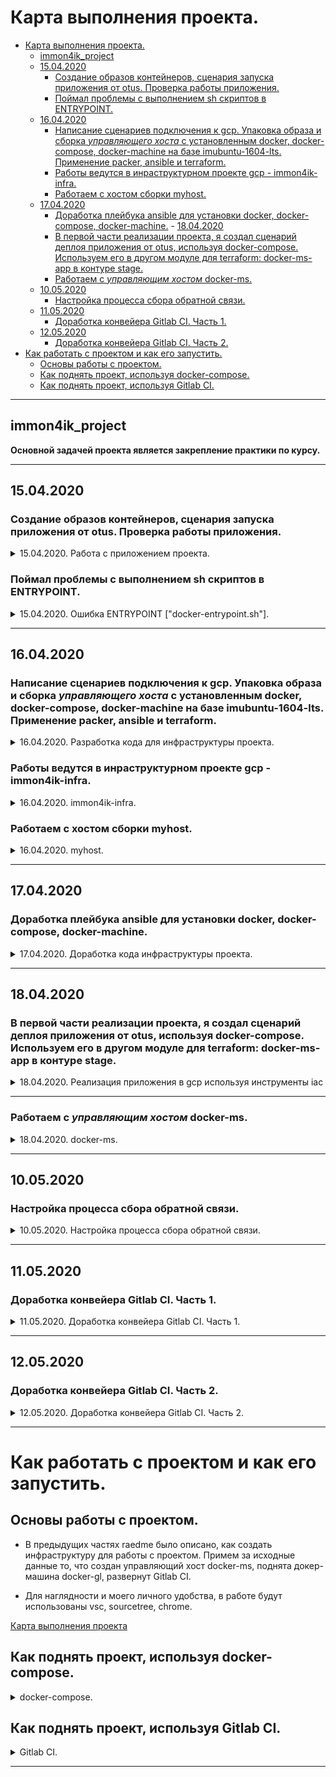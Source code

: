 # Карта выполнения проекта.

- [Карта выполнения проекта.](#карта-выполнения-проекта)
  - [immon4ik_project](#immon4ik_project)
  - [15.04.2020](#15042020)
    - [Создание образов контейнеров, сценария запуска приложения от otus. Проверка работы приложения.](#создание-образов-контейнеров-сценария-запуска-приложения-от-otus-проверка-работы-приложения)
    - [Поймал проблемы с выполнением sh скриптов в ENTRYPOINT.](#поймал-проблемы-с-выполнением-sh-скриптов-в-entrypoint)
  - [16.04.2020](#16042020)
    - [Написание сценариев подключения к gcp. Упаковка образа и сборка _управляющего хоста_ с установленным docker, docker-compose, docker-machine на базе imubuntu-1604-lts. Применение packer, ansible и terraform.](#написание-сценариев-подключения-к-gcp-упаковка-образа-и-сборка-_управляющего-хоста_-с-установленным-docker-docker-compose-docker-machine-на-базе-imubuntu-1604-lts-применение-packer-ansible-и-terraform)
    - [Работы ведутся в инраструктурном проекте gcp - immon4ik-infra.](#работы-ведутся-в-инраструктурном-проекте-gcp---immon4ik-infra)
    - [Работаем с хостом сборки myhost.](#работаем-с-хостом-сборки-myhost)
  - [17.04.2020](#17042020)
    - [Доработка плейбука ansible для установки docker, docker-compose, docker-machine.](#доработка-плейбука-ansible-для-установки-docker-docker-compose-docker-machine)  - [18.04.2020](#18042020)
    - [В первой части реализации проекта, я создал сценарий деплоя приложения от otus, используя docker-compose. Используем его в другом модуле для terraform: docker-ms-app в контуре stage.](#в-первой-части-реализации-проекта-я-создал-сценарий-деплоя-приложения-от-otus-используя-docker-compose-используем-его-в-другом-модуле-для-terraform-docker-ms-app-в-контуре-stage)
    - [Работаем с _управляющим хостом_ docker-ms.](#работаем-с-_управляющим-хостом_-docker-ms)
  - [10.05.2020](#10052020)
    - [Настройка процесса сбора обратной связи.](#настройка-процесса-сбора-обратной-связи)
  - [11.05.2020](#11052020)
    - [Доработка конвейера Gitlab CI. Часть 1.](#доработка-конвейера-gitlab-ci-часть-1)
  - [12.05.2020](#12052020)
    - [Доработка конвейера Gitlab CI. Часть 2.](#доработка-конвейера-gitlab-ci-часть-2)
- [Как работать с проектом и как его запустить.](#как-работать-с-проектом-и-как-его-запустить)
  - [Основы работы с проектом.](#основы-работы-с-проектом)
  - [Как поднять проект, используя docker-compose.](#как-поднять-проект-используя-docker-compose)
  - [Как поднять проект, используя Gitlab CI.](#как-поднять-проект-используя-gitlab-ci)

------------------

## immon4ik_project

__Основной задачей проекта является закрепление практики по курсу.__

------------------

## 15.04.2020

### Создание образов контейнеров, сценария запуска приложения от otus. Проверка работы приложения.

<details>
  <summary>15.04.2020. Работа с приложением проекта.</summary>

- Поднятие хоста с помощью docker-machine для тестирования работ приложения от otus.

```bash
export GOOGLE_PROJECT=my_project
docker-machine create --driver google \
 --google-machine-image "ubuntu-os-cloud/global/images/ubuntu-1604-xenial-v20200407" \
 --google-disk-size "50" --google-disk-type "pd-standard" \
 --google-machine-type "n1-standard-1" --google-zone europe-west1-b docker-project

```

- Для проверки работы добавляем правило firewall созданному хосту docker-project.

```bash
gcloud compute firewall-rules create docker-machine-allow-http \
  --allow tcp:80 \
  --target-tags=docker-machine \
  --description="Allow http connections" \
  --direction=INGRESS

gcloud compute firewall-rules create docker-machine-allow-https \
  --allow tcp:443 \
  --target-tags=docker-machine \
  --description="Allow https connections" \
  --direction=INGRESS

gcloud compute firewall-rules create rabbitmq \
  --allow tcp:8081 \
  --target-tags=docker-machine \
  --description="Allow RabbitMQ Mgmt connections" \
  --direction=INGRESS

gcloud compute firewall-rules create project-ui \
  --allow tcp:8000 \
  --target-tags=docker-machine \
  --description="Allow Project UI connections" \
  --direction=INGRESS

```

- Переходим к работе с docker-project.

```bash
eval $(docker-macine env docker-project)

```

- Создадим две сети docker.

```bash
docker network create back_net --subnet=10.0.2.0/24
docker network create front_net --subnet=10.0.1.0/24

```

- Запустим котейнер mongodb в подсети back_net.

```bash
docker run -d --network=back_net --name mongo_db \
 --network-alias=crawler_db mongo:latest

```

- Подключем mongodb к сети front_net.

```bash
docker network connect --alias ui_db front_net mongo_db

```

- Запустим контейнер rabbitmq в подсети back_net.

```bash
# Проброшен порт в консоль управления.
docker run -d --network=back_net -p 8081:15672 --hostname my_rabbit_mq --name rabbit_mq \
 --network-alias=crawler_mq --network-alias=ui_mq rabbitmq:3-management

# Без консоли управления.
docker run -d --network=back_net --hostname my_rabbit_mq --name rabbit_mq \
 --network-alias=crawler_mq --network-alias=ui_mq rabbitmq:3.8.3-alpine

```

- Входим в dockerhub для билда в него образов.

```bash
docker login -u mylogin -p mypass
```

- Пробуем собрать образ для project-crawler.
src/project-crawler/Dockerfile:

```dockerfile
FROM python:3.6.0-alpine

WORKDIR /app
COPY . /app

RUN apk --no-cache --update add build-base=0.4-r1 \
    && pip install -r /app/requirements.txt \
    && apk del build-base

ENV MONGO crawler_db
ENV MONGO_PORT 27017
ENV RMQ_HOST crawler_mq
ENV RMQ_QUEUE project
ENV RMQ_USERNAME guest
ENV RMQ_PASSWORD guest
ENV CHECK_INTERVAL 60
ENV EXCLUDE_URLS .*github.com

RUN chmod +x docker-entrypoint.sh
COPY docker-entrypoint.sh /usr/local/bin/
RUN chmod +x /usr/local/bin/docker-entrypoint.sh
RUN ln -s usr/local/bin/docker-entrypoint.sh /

ENTRYPOINT ["docker-entrypoint.sh"]
# ENTRYPOINT sleep 10 && python3 -u crawler/crawler.py https://vitkhab.github.io/search_engine_test_site/

```

- Пишем docker-entrypoint.sh для контейнера crawler.

```bash
#!/bin/sh
set -e

sleep 5
cd crawler && python3 -u crawler.py https://vitkhab.github.io/search_engine_test_site/

```

- Билдим образ crawler в свой docker hub.

```bash
docker build -t immon/project-crawler:1.0 ./project-crawler

```

- Запустим контейнер с crawler в сети back_net.

```bash
docker run -d --network=back_net --name crawler --restart always \
 --network-alias=crawler immon/project-crawler:1.0

```

- Пишем Dockerfile билда образ для контейнера ui.
src/project-ui/Dockerfile:

```dockerfile
FROM python:3.8.2-alpine

WORKDIR /app
COPY . /app

RUN apk --no-cache --update add build-base=0.5-r1 \
    && pip install -r /app/requirements.txt \
    && apk del build-base

ENV MONGO ui_db
ENV MONGO_PORT 27017
ENV FLASK_APP ui.py

RUN chmod +x docker-entrypoint.sh
COPY docker-entrypoint.sh /usr/local/bin/
RUN chmod +x /usr/local/bin/docker-entrypoint.sh
RUN ln -s usr/local/bin/docker-entrypoint.sh /

ENTRYPOINT ["docker-entrypoint.sh"]
# ENTRYPOINT cd ui && gunicorn ui:app -b 0.0.0.0

```

- Пишем docker-entrypoint.sh для контейнера ui.

```bash
#!/bin/sh
set -e

cd ui && gunicorn ui:app -b 0.0.0.0

```

- Билдим образ project-ui в свой docker hub.

```bash
docker build -t immon/project-ui:1.0 ./project-ui

```

- Запустим контейнер с crawler в сети front_net.

```bash
docker run -d --network=front_net -p 8000:8000 --name ui --restart always \
 --network-alias=ui immon/project-ui:1.0

```

- Пишем параметризированый yml для запуска приложения при помощи docker-compose:
/src/docker-compose.yml

```yml
version: '3.7'
services:
  mongo_db:
    image: ${MONGO_DB_IMAGE}
    volumes:
      - ${MONGO_DB_VOL_NAME}:${MONGO_DB_VOL_DEST}
    networks:
        back_net:
            aliases:
                - ${MONGO_DB_BACK_NET_ALIAS}
        front_net:
            aliases:
                - ${MONGO_DB_FRONT_NET_ALIAS}
  rabbit_mq:
    depends_on:
      - mongo_db
    image: ${RABBIT_MQ_IMAGE}
    volumes:
      - ${RABBIT_MQ_VOL_HOME_NAME}:${RABBIT_MQ_VOL_HOME_DEST}
      - ${RABBIT_MQ_VOL_CONFIG_NAME}:${RABBIT_MQ_VOL_CONFIG_DEST}
    networks:
      back_net:
        aliases:
          - ${RABBIT_MQ_BACK_NET_ALIAS}
  crawler:
    build: ${CRAWLER_BUILD_PATH}
    depends_on:
      - rabbit_mq
    image: ${DOCKER_HUB_USERNAME}/${CRAWLER_IMAGE}:${CRAWLER_IMAGE_VERSION}
    volumes:
      - ${CRAWLER_VOL_NAME}:${CRAWLER_VOL_DEST}
    networks:
      - ${NETWORK_BACK_NET}
  ui:
    build: ${UI_BUILD_PATH}
    depends_on:
      - crawler
    image: ${DOCKER_HUB_USERNAME}/${UI_IMAGE}:${UI_IMAGE_VERSION}
    volumes:
      - ${UI_VOL_NAME}:${UI_VOL_DEST}
    ports:
      - ${UI_PORT}:${UI_PORT}/tcp
    networks:
      - ${NETWORK_FRONT_NET}

volumes:
  db_crawler:
  mq_rabbit_home:
  mq_rabbit_config:
  bot_crawler:
  app_ui:

networks:
  back_net:
    driver: ${NETWORK_BACK_NET_DRIVER}
    ipam:
      driver: default
      config:
        - subnet: ${NETWORK_BACK_NET_SUBNET}
  front_net:
    driver: ${NETWORK_FRONT_NET_DRIVER}
    ipam:
      driver: default
      config:
        - subnet: ${NETWORK_FRONT_NET_SUBNET}

```

- Переменные вынесены в отдельный файл .env, gпример файла, переопределяющего инструкции docker-compose.yml - docker-compose.override.yml.example.
/src/.env

```env
# Общие переменные среды всего проекта.
COMPOSE_PROJECT_NAME=immon4ik_project
DOCKER_HUB_USERNAME=immon
NETWORK_BACK_NET=back_net
NETWORK_FRONT_NET=front_net
NETWORK_BACK_NET_DRIVER=bridge
NETWORK_FRONT_NET_DRIVER=bridge
NETWORK_BACK_NET_SUBNET=10.0.5.0/24
NETWORK_FRONT_NET_SUBNET=10.0.4.0/24

# Переменные среды окружения mongo_db.
MONGO_DB_IMAGE=mongo:latest
MONGO_DB_VOL_NAME=db_crawler
MONGO_DB_VOL_DEST=/data/db
MONGO_DB_BACK_NET_ALIAS=crawler_db
MONGO_DB_FRONT_NET_ALIAS=ui_db

# Переменные среды окружения rabbit_mq.
RABBIT_MQ_IMAGE=rabbitmq:3.8.3-alpine
RABBIT_MQ_VOL_HOME_NAME=mq_rabbit_home
RABBIT_MQ_VOL_HOME_DEST=/var/lib
RABBIT_MQ_VOL_CONFIG_NAME=mq_rabbit_config
RABBIT_MQ_VOL_CONFIG_DEST=/etc/rabbitmq
RABBIT_MQ_BACK_NET_ALIAS=crawler_mq

# Переменные среды окружения crawler.
CRAWLER_BUILD_PATH=./project-crawler
CRAWLER_IMAGE=project-crawler
CRAWLER_IMAGE_VERSION=1.1
CRAWLER_VOL_NAME=bot_crawler
CRAWLER_VOL_DEST=/app

# Переменные среды окружения ui.
UI_BUILD_PATH=./project-ui
UI_IMAGE=project-ui
UI_IMAGE_VERSION=1.1
UI_VOL_NAME=app_ui
UI_VOL_DEST=/app
UI_PORT=8000

```

- Запускаем поднятие приложения, проверку списка контейнеров и их лог с промощью docker-compose:

```bash
dockr-compose up -d
dockr-compose ps -a
dockr-compose logs mongo_db rabbit_mq crawler ui

```

[Карта выполнения проекта](#карта-выполнения-проекта)

</details>

### Поймал проблемы с выполнением sh скриптов в ENTRYPOINT.

<details>
  <summary>15.04.2020. Ошибка ENTRYPOINT ["docker-entrypoint.sh"].</summary>

Ошибка - “exec: “docker-entrypoint.sh”: stat docker-entrypoint.sh: no such file or directory”. На windows хостах их следует создавать с параметром "select end of line sequence" равным LF или в nix системе - <https://stackoverflow.com/questions/55786898/standard-init-linux-go190-exec-user-process-caused-exec-format-error-when-ru>

[Карта выполнения проекта](#карта-выполнения-проекта)

</details>

------------------

## 16.04.2020

### Написание сценариев подключения к gcp. Упаковка образа и сборка _управляющего хоста_ с установленным docker, docker-compose, docker-machine на базе imubuntu-1604-lts. Применение packer, ansible и terraform.

<details>
  <summary>16.04.2020. Разработка кода для инфраструктуры проекта.</summary>

- Для выполнения проекта используется windows хост:

```powershell
Get-ComputerInfo
WindowsBuildLabEx                                       : 14393.3595.amd64fre.rs1_release_inmarket.200312-1730
WindowsCurrentVersion                                   : 6.3
WindowsEditionId                                        : ServerStandard
WindowsInstallationType                                 : Server
[...]
$PSVersionTable.PSVersion
Major  Minor  Build  Revision
-----  -----  -----  --------
5      1      14393  3471

```

- На хост предварительно установлены: 1. VSC - <https://code.visualstudio.com/download>; 2. Python27 - <https://www.python.org/downloads/windows/>; 3. Cloud SDK - <https://cloud.google.com/sdk/docs/>; 4. Ruby - <https://rubyinstaller.org/downloads/>; 5. OpenSSH - <https://github.com/PowerShell/Win32-OpenSSH>

- Установлены дополнения для vsc, сгенерированы и добавлены ssh ключи. Выполнена регистрация и инициализация в gcp - <https://cloud.google.com/?hl=RU>, создан проект в gcp для управляющего хоста на базе imubuntu-1604-lts - immon4ik-infra, создан сервисный аккаунт, скачан json-ключ. Полезный пул комманд:

```powershell
gcloud init
gcloud auth login
gcloud auth list
gcloud projects create PROJECT_ID
gcloud auth application-default login
gcloud iam service-accounts create [SA-NAME] `
    --description "[SA-DESCRIPTION]" `
    --display-name "[SA-DISPLAY-NAME]"

```

[Карта выполнения проекта](#карта-выполнения-проекта)

</details>

### Работы ведутся в инраструктурном проекте gcp - immon4ik-infra.

<details>
  <summary>16.04.2020. immon4ik-infra.</summary>

- Создадим сборочный хост в gcp т.к. для корректной работы связки packer, ansible, terraform предпочтительней использовать *nix систему(_подсистема WSL в процессе тестирования_):

```powershell
gcloud compute instances create myhost `
 --boot-disk-size=10GB `
 --image-family ubuntu-1604-lts `
 --image-project=ubuntu-os-cloud `
 --machine-type=g1-small `
 --tags ih1 `
 --restart-on-failure `
 --metadata-from-file startup-script=gcp/scripts/install.sh
[...]
c
```

- Создаем загрузочный скрипт - <https://cloud.google.com/compute/docs/startupscript#gcloud_2> - gcp/scripts/install.sh:

```bash
#!/bin/bash

# Обновляем и устанавливаем софт.
sudo apt --assume-yes update
sudo apt --assume-yes upgrade
sudo apt --assume-yes install ruby-full ruby-bundler build-essential wget git python-apt python-pip unzip

# Обновляем pip.
sudo pip install --upgrade pip

# Ставим ansible.
sudo apt --assume-yes install ansible

# Переменные среды окружения с актуальными версиями terraform и packer.
export VER_TERRAFORM="0.12.24"
export VER_PACKER="1.5.5"

# Качаем terraform и packer.
sudo wget https://releases.hashicorp.com/terraform/${VER_TERRAFORM}/terraform_${VER_TERRAFORM}_linux_amd64.zip
sudo wget https://releases.hashicorp.com/packer/${VER_PACKER}/packer_${VER_PACKER}_linux_amd64.zip

# Распаковываем terraform и packer.
sudo unzip terraform_${VER_TERRAFORM}_linux_amd64.zip
sudo unzip packer_${VER_PACKER}_linux_amd64.zip

# Ставим terraform и packer.
sudo mv terraform /usr/local/bin/
sudo mv packer /usr/local/bin/

# Линкуем terraform и packer.
sudo -H -u immon4ik bash -c 'which terraform'
sudo -H -u immon4ik bash -c 'which packer'
sudo -H -u immon4ik bash -c 'which ansible'
sudo -H -u immon4ik bash -c 'which pip'

# Проверка версии софта.
git --version
terraform -v
packer -v
ansible --version

```

- Команды для проверки и возможного дебага:

```powershell
ssh immon4ik@ip_myhost
cat /var/log/syslog
sudo google_metadata_script_runner --script-type startup --debug

gcloud compute instances add-metadata myhost `
 --metadata-from-file startup-script=gcp/scripts/install.sh

```

[Карта выполнения проекта](#карта-выполнения-проекта)

</details>

### Работаем с хостом сборки myhost.

<details>
  <summary>16.04.2020. myhost.</summary>

- Выполнена инициализация и вход в gcp. Для синхронизации файлов на хосте сборки и windows хоста настроен плагин для vsc - SFTP - <https://github.com/liximomo/vscode-sftp.git>:  
./vscode/sftp.json  

```json
{
  "name": "myhost",
  "host": "ip_myhost",
  "protocol": "sftp",
  "port": 22,
  "username": "immon4ik",
  "privateKeyPath": "path/my_ssh",
  "remotePath": "path/my_project_folder",
  "downloadOnOpen": true,
  "uploadOnSave": true,
  "watcher": {
    "files": "**/*",
    "autoUpload": true,
    "autoDelete": true
    },
  "ignore": [".vscode", ".git", ".DS_Store"]
}

```

- Пишем шаблон для packer, плейбук для ansible:
/gcp/packer/docker-ms.json

```json
{
    "variables": {
        "project_id": null,
        "source_image_family": null,
        "machine_type": "g1-small",
        "image_description": "img for docker-ms",
        "disk_size": "10",
        "network": "default",
        "tags": "docker-ms"
    },
    "builders": [
        {
            "type": "googlecompute",
            "project_id": "{{ user `project_id` }}",
            "image_name": "docker-ms-{{timestamp}}",
            "image_family": "docker-ms-base",
            "source_image_family": "{{ user `source_image_family` }}",
            "zone": "europe-west1-b",
            "ssh_username": "immon4ik",
            "machine_type": "{{ user `machine_type` }}",
            "image_description": "{{ user `image_description` }}",
            "disk_size": "{{ user `disk_size` }}",
            "network": "{{ user `network` }}",
            "tags": "{{ user `tags` }}"
        }
    ],
    "provisioners": [
        {
            "type": "ansible",
            "playbook_file": "ansible/playbooks/packer_docker_ms.yml"
        }
    ]
}

```

[Карта выполнения проекта](#карта-выполнения-проекта)

</details>

------------------

## 17.04.2020

### Доработка плейбука ansible для установки docker, docker-compose, docker-machine.

<details>
  <summary>17.04.2020. Доработка кода инфраструктуры проекта.</summary>

- Пишем\дорабатываем плейбук ansible для установки docker, docker-compose, docker-machine:
/gcp/ansible/playbooks/packer_docker_ms.yml

```yml
- hosts: all
  become: yes
  gather_facts: false
  tasks:
  - name: Install docker packages
    remote_user: immon4ik
    apt:
      name: "{{ item }}"
      state: present
      update_cache: yes
    with_items:
      - apt-transport-https
      - ca-certificates
      - curl
      - software-properties-common
    tags:
      - docker-ms
  - name: Add Docker s official GPG key
    remote_user: immon4ik
    apt_key:
      url: https://download.docker.com/linux/ubuntu/gpg
      state: present
    tags:
      - docker-ms
  - name: Verify that we have the key with the fingerprint
    remote_user: immon4ik
    apt_key:
      id: 0EBFCD88
      state: present
    tags:
      - docker-ms
  - name: Set up the stable repository
    remote_user: immon4ik
    apt_repository:
      repo: deb [arch=amd64] https://download.docker.com/linux/ubuntu xenial stable
      state: present
      update_cache: yes
    tags:
      - docker-ms
  - name: Update apt packages
    remote_user: immon4ik
    apt:
      update_cache: yes
    tags:
      - docker-ms
  - name: Install docker
    remote_user: immon4ik
    apt:
      name: docker-ce
      state: present
      update_cache: yes
    tags:
      - docker-ms
  - name: Add remote "immon4ik" user to "docker" group
    remote_user: immon4ik
    user:
      name: "immon4ik"
      group: "docker"
      append: yes
    tags:
      - docker-ms
  - name: Install docker-compose
    remote_user: immon4ik
    get_url:
      url : https://github.com/docker/compose/releases/download/1.25.5/docker-compose-Linux-x86_64
      dest: /usr/local/bin/docker-compose
      group: docker
      mode: 'u+x,g+x,o+x'
    tags:
      - docker-ms
  - name: Install docker-machine
    remote_user: immon4ik
    get_url:
      url : https://github.com/docker/machine/releases/download/v0.16.2/docker-machine-Linux-x86_64
      dest: /usr/local/bin/docker-machine
      group: docker
      mode: 'u+x,g+x,o+x'
    tags:
      - docker-ms

```

- Запускаем проверку и создание образа:

```bash
cd gcp
packer validate -var-file=packer/variables.json packer/docker-ms.json
packer build -var-file=packer/variables.json packer/docker-ms.json
[...]
cat /packer/images_version.txt
17.04.2020
----------
ubuntu-1604-lts, docker, docker-compose, docker-machine:
v.1.1 - docker-ms-1587128793
v.1.1 - docker-ms-1587131816
v.1.3 - docker-ms-1587132771
v.1.4 - docker-ms-1587133818
v.1.5 - docker-ms-1587136740

```

- Пишем параметризированную инструкцию по поднятию _управляющего хоста_ используя terraform в виде модуля:  
/gcp/terraform/modules/docker-ms/main.tf

```t
# Основное ресурса инстанса.
resource "google_compute_instance" "docker-ms" {
  count        = var.count_app
  name         = "${var.name_app}-${count.index}"
  machine_type = var.machine_type
  zone         = var.zone
  tags         = var.tags
  boot_disk {
    initialize_params {
      image = var.app_disk_image
    }
  }

  # Метки
  labels = {
    ansible_group = var.label_ansible_group
    env           = var.label_env
  }

  # Параметры пользователя.
  metadata = {
    ssh-keys = "${var.user_name}:${file(var.public_key_path)}"
  }

  # Настройки сети.
  network_interface {
    network = var.network_name
    access_config {
      nat_ip = google_compute_address.app_ip.address
    }
  }

  # Параметры подключения провижионеров.
  connection {
    type        = var.connection_type
    host        = self.network_interface[0].access_config[0].nat_ip
    user        = var.user_name
    agent       = false
    private_key = file(var.private_key_path)
  }

  # Зависимости.
  # depends_on = [var.modules_depends_on]

  # Провижионеры.
  # provisioner "file" {
  #   source      = "${path.module}/files/set_env.sh"
  #   destination = "/tmp/set_env.sh"
  # }

  # provisioner "remote-exec" {
  #   inline = [
  #     "/bin/chmod +x /tmp/set_env.sh",
  #     "/tmp/set_env.sh ${var.database_url}",
  #   ]
  # }
}

# Основное ресурса брандмауэра.
# resource "google_compute_firewall" "firewall_puma" {
#   name    = var.fw_name
#   network = var.network_name
#   allow {
#     protocol = var.fw_allow_protocol
#     ports    = var.fw_allow_ports
#   }
#   source_ranges = var.fw_source_ranges
#   target_tags   = var.tags
# }

# Основное ресурса адреса хоста.
resource "google_compute_address" "app_ip" {
  name   = var.app_ip_name
  region = var.region
}

```

- Параметризируем переменные модуля docker-ms:  
/gcp/terraform/modules/docker-ms/variables.tf

```t
variable count_app {
  type    = string
  default = "1"
}

variable name_app {
  type    = string
  default = "docker-ms"
}

variable machine_type {
  type    = string
  default = "g1-small"
}

variable zone {
  type    = string
  default = "europe-west1-b"
}

variable region {
  type    = string
  default = "europe-west-1"
}

variable tags {
  type    = list(string)
  default = ["docker-ms", "http-server"]
}

variable app_disk_image {
  default = "docker-ms-1587136740"
}

variable label_ansible_group {
  type    = string
  default = "docker-ms"
}

variable label_env {
  type        = string
  description = "dev, stage, prod and etc."
  default     = "dev"
}

variable network_name {
  type    = string
  default = "default"
}

variable user_name {
  type    = string
  default = "immon4ik"
}

variable public_key_path {
  type    = string
  default = ""
}

variable private_key_path {
  type    = string
  default = ""
}

variable connection_type {
  type    = string
  default = "ssh"
}

variable app_ip_name {
  type    = string
  default = "docker-ms-ip"
}

variable fw_name {
  type    = string
  default = "allow-project-default"
}

variable fw_allow_protocol {
  type    = string
  default = "tcp"
}

variable fw_allow_ports {
  type    = list(string)
  default = ["8000"]
}

variable fw_source_ranges {
  type    = list(string)
  default = ["0.0.0.0/0"]
}

variable modules_depends_on {
  type    = any
  default = null
}

```

- Добавляем вывод внешнего адреса поднятого _управляющего хоста_:
/gcp/terraform/modules/docker-ms/outputs.tf

```t
output "docker-ms_external_ip" {
  value = google_compute_instance.docker-ms[*].network_interface[0].access_config[0].nat_ip
}

```

- Напишем сценарий для поднятия _управляющего хоста_ в рамках контура dev:
/gcp/terraform/dev/main.tf

```t
terraform {
  # Версия terraform
  required_version = "~>0.12.24"
}

provider "google" {
  # Версия провайдера
  version = "~>2.15"
  project = var.project
  region  = var.region
}

module "docker-ms" {
  source           = "../modules/docker-ms"
  public_key_path  = var.public_key_path
  private_key_path = var.private_key_path
  zone             = var.zone
  region           = var.region
  app_disk_image   = var.app_disk_image
  label_env        = var.label_env
}

module "vpc" {
  source           = "../modules/vpc"
  source_ranges    = var.source_ranges
  public_key_path  = var.public_key_path
  private_key_path = var.private_key_path
}

```

- Параметризируем переменные контура dev:
/gcp/terraform/dev/variables.tf

```t
variable project {
  description = "Project ID"
}
variable region {
  description = "Region"
  default     = "europe-west1"
}

variable zone {
  description = "Zone"
  default     = "europe-west1-b"
}

variable public_key_path {
  description = "Path to the public key used for ssh access"
}

variable private_key_path {
  description = "Path to the private key used for ssh access"
}
variable disk_image {
  description = "Disk image"
}

variable count_app {
  default = "1"
}

variable name_app {
  default = "docker-ms"
}

variable health_check_port {
  description = "Port for healthcheck backend service."
}

variable instance_group_name_port {
  default = "http"
}

variable instance_group_port {
  default = "8000"
}

variable forwarding_rule_port_range {
  default = "80"
}

variable hc_check_interval_sec {
  default = "1"
}

variable hc_timeout_sec {
  default = "1"
}

variable app_disk_image {
  description = "Disk image for docker-ms"
  default     = "docker-ms-1587136740"
}

variable label_env {
  type        = string
  description = "dev, stage, prod and etc."
  default     = "dev"
}

variable source_ranges {
  description = "Allowed IP addresses"
  default     = ["0.0.0.0/0"]
}

```

- Изменяем значения переменных для контура dev:
/gcp/terraform/dev/terraform.tfvats

```t
project               = "immon4ik-infra"
public_key_path       = "~/otus/key/ssh/immon4ik.pub"
private_key_path      = "~/otus/key/ssh/immon4ik.pri"
disk_image            = "docker-ms-1587136740"
count_app             = "1"
health_check_port     = "8000"
hc_check_interval_sec = "1"
hc_timeout_sec        = "1"
label_env             = "dev"

```

- Переходим в папку контура dev. Форматируем синтаксис terraform. Инициализируем модули, проверяем возможность создания и собираем _управляющий хост_:

```bash
cd dev
terraform init
terraform fmt
terraform plan
terraform apply --auto-approve

```

- Полезные команды:

```bash
terraform import module.vpc.google_compute_firewall.firewall_ssh default-allow-ssh

```

- Входим на созданный хост. Проверяем работоспособность docker, docker-compose и docker-machine. __Данный хост в дальнейшем планируется использовать, как _управляющий хост_, для реализации управления жизнью приложения при помощи Gitlab CI.__

[Карта выполнения проекта](#карта-выполнения-проекта)

</details>

------------------

## 18.04.2020

### В первой части реализации проекта, я создал сценарий деплоя приложения от otus, используя docker-compose. Используем его в другом модуле для terraform: docker-ms-app в контуре stage.

<details>
  <summary>18.04.2020. Реализация приложения в gcp используя инструменты iac</summary>

- Пишем параметризированную инструкцию по поднятию _управляющего хоста_ используя terraform в виде модуля:  
/gcp/terraform/modules/docker-ms-app/main.tf

```t
# Основное ресурса инстанса.
resource "google_compute_instance" "docker-ms-app" {
  count        = var.count_app
  name         = "${var.name_app}-${count.index}"
  machine_type = var.machine_type
  zone         = var.zone
  tags         = var.tags
  boot_disk {
    initialize_params {
      image = var.app_disk_image
    }
  }

  # Метки
  labels = {
    ansible_group = var.label_ansible_group
    env           = var.label_env
  }

  # Параметры пользователя.
  metadata = {
    ssh-keys = "${var.user_name}:${file(var.public_key_path)}"
  }

  # Настройки сети.
  network_interface {
    network = var.network_name
    access_config {
      nat_ip = google_compute_address.docker-ms-app-app_ip.address
    }
  }

  # Параметры подключения провижионеров.
  connection {
    type        = var.connection_type
    host        = self.network_interface[0].access_config[0].nat_ip
    user        = var.user_name
    agent       = false
    private_key = file(var.private_key_path)
  }

  # Зависимости.
  # depends_on = [var.modules_depends_on]

  # Провижионеры.
  provisioner "file" {
    source      = "${path.module}/files/"
    destination = "/tmp"
  }

  provisioner "remote-exec" {
    inline = [
      "/bin/chmod +x /tmp/deploy.sh",
      "/tmp/deploy.sh",
    ]
  }
}

# Основное ресурса брандмауэра.
resource "google_compute_firewall" "firewall_otus_app" {
  name    = var.fw_name
  network = var.network_name
  allow {
    protocol = var.fw_allow_protocol
    ports    = var.fw_allow_ports
  }
  source_ranges = var.fw_source_ranges
  target_tags   = var.tags
}

# Основное ресурса адреса хоста.
resource "google_compute_address" "docker-ms-app-app_ip" {
  name   = var.app_ip_name
  region = var.region
}

```

- Параметризируем переменные модуля docker-ms-app:  
/gcp/terraform/modules/docker-ms-app/variables.tf

```t
variable count_app {
  type    = string
  default = "1"
}

variable name_app {
  type    = string
  default = "docker-ms-app"
}

variable machine_type {
  type    = string
  default = "g1-small"
}

variable zone {
  type    = string
  default = "europe-west1-b"
}

variable region {
  type    = string
  default = "europe-west-1"
}

variable tags {
  type    = list(string)
  default = ["docker-ms", "http-server", "docker"]
}

variable app_disk_image {
  default = "docker-ms-1587136740"
}

variable label_ansible_group {
  type    = string
  default = "docker-ms"
}

variable label_env {
  type        = string
  description = "dev, stage, prod and etc."
  default     = "stage"
}

variable network_name {
  type    = string
  default = "default"
}

variable user_name {
  type    = string
  default = "immon4ik"
}

variable public_key_path {
  type    = string
  default = ""
}

variable private_key_path {
  type    = string
  default = ""
}

variable connection_type {
  type    = string
  default = "ssh"
}

variable app_ip_name {
  type    = string
  default = "docker-ms-app-ip"
}

variable fw_name {
  type    = string
  default = "allow-project-default"
}

variable fw_allow_protocol {
  type    = string
  default = "tcp"
}

variable fw_allow_ports {
  type    = list(string)
  default = ["8000"]
}

variable fw_source_ranges {
  type    = list(string)
  default = ["0.0.0.0/0"]
}

variable modules_depends_on {
  type    = any
  default = null
}

```

- Изменяем значения переменных для контура stage:
/gcp/terraform/dev/terraform.tfvats

```t
project               = "immon4ik-infra"
public_key_path       = "~/otus/key/ssh/immon4ik-for-terraform.pub"
private_key_path      = "~/otus/key/ssh/immon4ik-for-terraform.pri"
disk_image            = "docker-ms-1587136740"
count_app             = "1"
health_check_port     = "8000"
hc_check_interval_sec = "1"
hc_timeout_sec        = "1"
label_env             = "stage"

```

- Переходим в папку контура stage. Форматируем синтаксис terraform. Инициализируем модули, проверяем возможность создания и собираем _хост с приложением от otus_:

```bash
cd stage
terraform init
terraform fmt
terraform plan
terraform apply --auto-approve

```

__Заходим в браузере, по адресу созданного хоста и проверяем работоспособность приложения: <http://iphost:8000>__

__В дополнение были созданы вспомогательные параметризированнные модули. Весь актуальный код можно найти в /gcp.__

[Карта выполнения проекта](#карта-выполнения-проекта)

</details>

------------------

### Работаем с _управляющим хостом_ docker-ms.

<details>
  <summary>18.04.2020. docker-ms.</summary>

- Выполнена инициализация и вход в gcp. Для разграничения зон был создан отдельный проект immon4ik-docker.

```bash
gcloud init
gcloud auth login
gcloud auth list
gcloud auth application-default login
export GOOGLE_PROJECT=my_project

```

- Cинхронизации файлов windows хоста и _управляющего хоста_ настроена через плагин для vsc - SFTP - <https://github.com/liximomo/vscode-sftp.git>.

- Проверяем наличие необходимых правил firewall(80,443,8000) в проекте immon4ik-docker, при необходимости добавляем недостающие.

```bash
gcloud compute firewall-rules list

gcloud compute firewall-rules create docker-machine-allow-http \
  --allow tcp:80 \
  --target-tags=docker-machine \
  --description="Allow http connections" \
  --direction=INGRESS

gcloud compute firewall-rules create docker-machine-allow-https \
  --allow tcp:443 \
  --target-tags=docker-machine \
  --description="Allow https connections" \
  --direction=INGRESS

gcloud compute firewall-rules create rabbitmq \
  --allow tcp:8081 \
  --target-tags=docker-machine \
  --description="Allow RabbitMQ Mgmt connections" \
  --direction=INGRESS

gcloud compute firewall-rules create project-ui \
  --allow tcp:8000 \
  --target-tags=docker-machine \
  --description="Allow Project UI connections" \
  --direction=INGRESS

```

- Создан хост docker-gl используя docker-machine:

```bash
docker-machine create --driver google \
 --google-machine-image "ubuntu-os-cloud/global/images/ubuntu-1604-xenial-v20200407" \
 --google-disk-size "50" --google-disk-type "pd-standard" \
 --google-machine-type "n1-standard-1" --google-zone europe-west1-b docker-gl

```

- Переходим к работе с docker-gl.

```bash
eval $(docker-machine env docker-gl)

```

- Пишем сценарий установки Gitlab на хост docker-gl:  
gitlab-ci/docker-compose.yml

```yml
web:
  image: 'gitlab/gitlab-ce:latest'
  restart: always
  hostname: 'gitlab.example.com'
  environment:
    GITLAB_OMNIBUS_CONFIG: |
      external_url '${GITLAB_CI_URL:-http://127.0.0.1}'
  ports:
    - '80:80'
    - '443:443'
    - '2222:22'
  volumes:
    - '/srv/gitlab/config:/etc/gitlab'
    - '/srv/gitlab/logs:/var/log/gitlab'
    - '/srv/gitlab/data:/var/opt/gitlab'

```

- Поднимаем контейнер с GitLab CI на хосте docker-gitlab используя docker-compose:

```bash
export GITLAB_CI_URL=http://my_docker-gl_host_ip/
docker-machine ssh docker-gl sudo mkdir -p /srv/gitlab/config /srv/gitlab/data /srv/gitlab/logs
docker-compose -f ./gitlab-ci/docker-compose.yml config
docker-compose -f ./gitlab-ci/docker-compose.yml up -d

```

- Проверяем работу Gitlab CI - <http://my_docker-gl_host_ip/>. Регистрируем пароль root. Создаем группу\проект для билда-теста-деплоя-дестроя приложения от otus.

- Переходим в папку синхронизированную с windows хоста, создаем репо в Gitlab CI и пушим туда наши наработки:

```git
cd project
git remote add gitlab http://my_docker-gl_host_ip/my_group/my_project.git
git push gitlab gitlab-ci-otus-app

```

- Пишем скрипт, автоматизирующих запуск gitlab-runner на хосте. Т.к. планируется работа c __docker in docker(dind)__ учтена необходимость присутствие сертификатов. Для этого определены сертификаты хоста docker-gitlab и импортированы в переменные(*решение тестовое, не самое безопасное, вижу решение в монтировании volume с сертификатами MOUNT_POINT: /builds/$CI_PROJECT_PATH/mnt_*):  
/gitlab-ci/run_reg_runner.sh

```bash
#!/bin/bash
set -evx

# Переменные для успешного запуска gitlab-runner:
export GITLAB_CI_URL=http://my_docker-gl_host_ip/
export GITLAB_CI_TOKEN=my_gitlab_ci_token
export RUNNER_NAME=${RANDOM}-gitlab-runner

# Получение пересенных среды docker-gitlab:
docker-machine env docker-gl

# Добавление переменных с содержанием сертификатов:
export DOCKER_HOST_CA_FILE=$(cat $DOCKER_CERT_PATH/ca.pem)
export DOCKER_HOST_CERT_FILE=$(cat $DOCKER_CERT_PATH/cert.pem)
export DOCKER_HOST_KEY_FILE=$(cat $DOCKER_CERT_PATH/key.pem)

# Запускаем gitlab-runner:
docker run -d --name $RUNNER_NAME --restart always \
  -v /srv/${RUNNER_NAME}/config:/etc/gitlab-runner \
  -v /var/run/docker.sock:/var/run/docker.sock \
  -v /home/docker-user/crt:/builds/homework/example \
  gitlab/gitlab-runner:latest

# Регистрируем и добавляем переменные сертификатов в запущенный gitlab-runner:
docker exec -it $RUNNER_NAME gitlab-runner register \
  --run-untagged \
  --locked=false \
  --non-interactive \
  --url ${GITLAB_CI_URL:-http://127.0.0.1} \
  --registration-token $GITLAB_CI_TOKEN \
  --description "docker-runner" \
  --tag-list "linux,xenial,ubuntu,docker" \
  --executor docker \
  --docker-image "alpine:latest" \
  --docker-privileged \
  --docker-volumes "docker-certs-client:/certs/client" \
  --env "DOCKER_DRIVER=overlay2" \
  --env "DOCKER_TLS_CERTDIR=/certs" \
  --env "DOCKER_HOST_CA_FILE=$(cat $DOCKER_CERT_PATH/ca.pem)" \
  --env "DOCKER_HOST_CERT_FILE=$(cat $DOCKER_CERT_PATH/cert.pem)" \
  --env "DOCKER_HOST_KEY_FILE=$(cat $DOCKER_CERT_PATH/key.pem)"

```

- Выполнен вход в dockerhub и регистрация переменных среды оружения для последующего пуша в личный dockerhub сбилженых образов приложения от otus.

```bash
export DOCKER_HUB_LOGIN=mylogin
export DOCKER_HUB_PASSWORD=mypassword
docker login -u $DOCKER_HUB_LOGIN -p $DOCKER_HUB_PASSWORD

```

- Интегрированы оповещения от Gitlab CI в мой канал slack(#pavel-batsev - <https://devops-team-otus.slack.com/archives/CRTMNFU4U>), используя встроенную интеграцию Gitlab и добавленное в канал slack приложение Incoming WebHooks.

- Пишем сценарий .gitlab-ci.yml для реализации билда образов и их пуша в мой dockerhub, теста-деплоя-дестроя приложения от otus с приминением dind:  
.gitlab-ci.yml

```yml
stages:
    - build
    - test
    - review
    - stage
    - production
build_job:
    stage: build
    image: 'docker:19.03.8'
    services:
        - 'docker:19.03.8-dind'
    before_script:
        - 'docker info'
        - 'docker login -u $DOCKER_HUB_LOGIN -p $DOCKER_HUB_PASSWORD'
        - 'docker image ls'
    script:
        - 'echo ''Building'''
        - 'docker build -t ${DOCKER_HUB_LOGIN:-user}/otus-app-ui:${CI_COMMIT_TAG:-1.0.0}.${CI_COMMIT_SHORT_SHA:-0} ./src/project-ui'
        - 'docker push ${DOCKER_HUB_LOGIN:-user}/otus-app-ui:${CI_COMMIT_TAG:-1.0.0}.${CI_COMMIT_SHORT_SHA:-0}'
        - 'docker build -t ${DOCKER_HUB_LOGIN:-user}/otus-app-crawler:${CI_COMMIT_TAG:-1.0.0}.${CI_COMMIT_SHORT_SHA:-0} ./src/project-crawler'
        - 'docker push ${DOCKER_HUB_LOGIN:-user}/otus-app-crawler:${CI_COMMIT_TAG:-1.0.0}.${CI_COMMIT_SHORT_SHA:-0}'
    after_script:
        - 'docker image ls'
test_unit_job:
    stage: test
    script:
        - 'echo ''Testing 1'''
test_integration_job:
    stage: test
    script:
        - 'echo ''Testing 2'''
deploy_dev_job:
    stage: review
    script:
        - 'echo ''Deploy on dev'''
    environment:
        name: dev
        url: 'http://dev.example.com'
branch_review:
    stage: review
    image: 'docker:19.03.8'
    variables:
        DOCKER_TLS_VERIFY: '1'
        DOCKER_HOST: 'tcp://$CI_SERVER_HOST:2376'
        DOCKER_CERT_PATH: /tmp/$CI_COMMIT_REF_NAME
        COMPOSE_PROJECT_NAME: $COMPOSE_PROJECT_NAME
        DOCKER_HUB_USERNAME: $DOCKER_HUB_USERNAME
        NETWORK_BACK_NET: $NETWORK_BACK_NET
        NETWORK_FRONT_NET: $NETWORK_FRONT_NET
        NETWORK_BACK_NET_DRIVER: $NETWORK_BACK_NET_DRIVER
        NETWORK_FRONT_NET_DRIVER: $NETWORK_FRONT_NET_DRIVER
        NETWORK_BACK_NET_SUBNET: $NETWORK_BACK_NET_SUBNET
        NETWORK_FRONT_NET_SUBNET: $NETWORK_FRONT_NET_SUBNET
        MONGO_DB_IMAGE: $MONGO_DB_IMAGE
        MONGO_DB_VOL_NAME: $MONGO_DB_VOL_NAME
        MONGO_DB_VOL_DEST: $MONGO_DB_VOL_DEST
        MONGO_DB_BACK_NET_ALIAS: $MONGO_DB_BACK_NET_ALIAS
        MONGO_DB_FRONT_NET_ALIAS: $MONGO_DB_FRONT_NET_ALIAS
        RABBIT_MQ_IMAGE: $RABBIT_MQ_IMAGE
        RABBIT_MQ_VOL_HOME_NAME: $RABBIT_MQ_VOL_HOME_NAME
        RABBIT_MQ_VOL_HOME_DEST: $RABBIT_MQ_VOL_HOME_DEST
        RABBIT_MQ_VOL_CONFIG_NAME: $RABBIT_MQ_VOL_CONFIG_NAME
        RABBIT_MQ_VOL_CONFIG_DEST: $RABBIT_MQ_VOL_CONFIG_DEST
        RABBIT_MQ_BACK_NET_ALIAS: $RABBIT_MQ_BACK_NET_ALIAS
        CRAWLER_BUILD_PATH: $CRAWLER_BUILD_PATH
        CRAWLER_IMAGE: $CRAWLER_IMAGE
        CRAWLER_IMAGE_VERSION: $CRAWLER_IMAGE_VERSION
        CRAWLER_VOL_NAME: $CRAWLER_VOL_NAME
        CRAWLER_VOL_DEST: $CRAWLER_VOL_DEST
        UI_BUILD_PATH: $UI_BUILD_PATH
        UI_IMAGE: $UI_IMAGE
        UI_IMAGE_VERSION: $UI_IMAGE_VERSION
        UI_VOL_NAME: $UI_VOL_NAME
        UI_VOL_DEST: $UI_VOL_DEST
        UI_PORT: $UI_PORT
    before_script:
        - 'mkdir -p $DOCKER_CERT_PATH'
        - 'echo "$DOCKER_HOST_CA_FILE" > $DOCKER_CERT_PATH/ca.pem'
        - 'echo "$DOCKER_HOST_CERT_FILE" > $DOCKER_CERT_PATH/cert.pem'
        - 'echo "$DOCKER_HOST_KEY_FILE" > $DOCKER_CERT_PATH/key.pem'
        - 'echo "DOCKER_CERT_PATH=$DOCKER_CERT_PATH"'
        - 'ls -a $DOCKER_CERT_PATH'
        - 'echo "DOCKER_HOST=$DOCKER_HOST"'
        - 'docker info'
        - 'docker login -u $DOCKER_HUB_LOGIN -p $DOCKER_HUB_PASSWORD'
        - 'apk add py-pip python-dev libffi-dev openssl-dev gcc libc-dev make'
        - 'pip install docker-compose'
        - 'docker-compose --version'
        - 'docker ps -as'
        - 'docker image ls'
        - 'source ./src/.env'
        - 'echo ${UI_PORT}'
        - 'docker-compose -f ./src/docker-compose.yml config'
    after_script:
        - 'docker ps -as'
        - 'docker image ls'
    only:
        - branches
    except:
        - master
    script:
        - 'echo "Deploy on branch/$CI_COMMIT_REF_NAME environment"'
        - 'docker-compose -f ./src/docker-compose.yml up -d'
    environment:
        name: branch/$CI_COMMIT_REF_NAME
        url: 'http://$CI_SERVER_HOST:8000'
        on_stop: stop_branch_review
        auto_stop_in: '3 days'
stop_branch_review:
    stage: review
    image: 'docker:19.03.8'
    variables:
        DOCKER_TLS_VERIFY: '1'
        DOCKER_HOST: 'tcp://$CI_SERVER_HOST:2376'
        DOCKER_CERT_PATH: /tmp/$CI_COMMIT_REF_NAME
        COMPOSE_PROJECT_NAME: $COMPOSE_PROJECT_NAME
        DOCKER_HUB_USERNAME: $DOCKER_HUB_USERNAME
        NETWORK_BACK_NET: $NETWORK_BACK_NET
        NETWORK_FRONT_NET: $NETWORK_FRONT_NET
        NETWORK_BACK_NET_DRIVER: $NETWORK_BACK_NET_DRIVER
        NETWORK_FRONT_NET_DRIVER: $NETWORK_FRONT_NET_DRIVER
        NETWORK_BACK_NET_SUBNET: $NETWORK_BACK_NET_SUBNET
        NETWORK_FRONT_NET_SUBNET: $NETWORK_FRONT_NET_SUBNET
        MONGO_DB_IMAGE: $MONGO_DB_IMAGE
        MONGO_DB_VOL_NAME: $MONGO_DB_VOL_NAME
        MONGO_DB_VOL_DEST: $MONGO_DB_VOL_DEST
        MONGO_DB_BACK_NET_ALIAS: $MONGO_DB_BACK_NET_ALIAS
        MONGO_DB_FRONT_NET_ALIAS: $MONGO_DB_FRONT_NET_ALIAS
        RABBIT_MQ_IMAGE: $RABBIT_MQ_IMAGE
        RABBIT_MQ_VOL_HOME_NAME: $RABBIT_MQ_VOL_HOME_NAME
        RABBIT_MQ_VOL_HOME_DEST: $RABBIT_MQ_VOL_HOME_DEST
        RABBIT_MQ_VOL_CONFIG_NAME: $RABBIT_MQ_VOL_CONFIG_NAME
        RABBIT_MQ_VOL_CONFIG_DEST: $RABBIT_MQ_VOL_CONFIG_DEST
        RABBIT_MQ_BACK_NET_ALIAS: $RABBIT_MQ_BACK_NET_ALIAS
        CRAWLER_BUILD_PATH: $CRAWLER_BUILD_PATH
        CRAWLER_IMAGE: $CRAWLER_IMAGE
        CRAWLER_IMAGE_VERSION: $CRAWLER_IMAGE_VERSION
        CRAWLER_VOL_NAME: $CRAWLER_VOL_NAME
        CRAWLER_VOL_DEST: $CRAWLER_VOL_DEST
        UI_BUILD_PATH: $UI_BUILD_PATH
        UI_IMAGE: $UI_IMAGE
        UI_IMAGE_VERSION: $UI_IMAGE_VERSION
        UI_VOL_NAME: $UI_VOL_NAME
        UI_VOL_DEST: $UI_VOL_DEST
        UI_PORT: $UI_PORT
    before_script:
        - 'mkdir -p $DOCKER_CERT_PATH'
        - 'echo "$DOCKER_HOST_CA_FILE" > $DOCKER_CERT_PATH/ca.pem'
        - 'echo "$DOCKER_HOST_CERT_FILE" > $DOCKER_CERT_PATH/cert.pem'
        - 'echo "$DOCKER_HOST_KEY_FILE" > $DOCKER_CERT_PATH/key.pem'
        - 'echo "DOCKER_CERT_PATH=$DOCKER_CERT_PATH"'
        - 'ls -a $DOCKER_CERT_PATH'
        - 'echo "DOCKER_HOST=$DOCKER_HOST"'
        - 'docker info'
        - 'docker login -u $DOCKER_HUB_LOGIN -p $DOCKER_HUB_PASSWORD'
        - 'apk add py-pip python-dev libffi-dev openssl-dev gcc libc-dev make'
        - 'pip install docker-compose'
        - 'docker-compose --version'
        - 'docker ps -as'
        - 'docker image ls'
        - 'source ./src/.env'
        - 'echo ${UI_PORT}'
        - 'docker-compose -f ./src/docker-compose.yml config'
    after_script:
        - 'docker ps -as'
        - 'docker image ls'
    only:
        - branches
    except:
        - master
    when: manual
    script:
        - 'echo ''Remove branch review app'''
        - 'docker-compose -f ./src/docker-compose.yml down'
        - 'docker image rm -f $(docker image ls -q ${DOCKER_HUB_LOGIN:-user}/otus-app-ui) || echo'
        - 'docker image rm -f $(docker image ls -q ${DOCKER_HUB_LOGIN:-user}/otus-app-crawler) || echo'
        - 'docker image rm -f $(docker image ls -q --filter ''dangling=true'') || echo'
    environment:
        name: branch/$CI_COMMIT_REF_NAME
        action: stop
staging:
    stage: stage
    when: manual
    only:
        - /^\d+\.\d+\.\d+/
    script:
        - 'echo ''Deploy on stage'''
    environment:
        name: stage
        url: 'https://beta.example.com'
production:
    stage: production
    when: manual
    only:
        - /^\d+\.\d+\.\d+/
    script:
        - 'echo ''Deploy on production'''
    environment:
        name: production
        url: 'https://example.com'

```

- Выполняем коммит в репо Gitlab CI и проверяем результат. В браузре открываем <http://my_docker-gl_host_ip:8000>. Полезные команды диагностики:

```bash
docker-compose ps
docker-compose logs $(docker-compose ps -aq)

```

__(_В основе своей проектная стадия для mvp завершена._)__  
__В следующей части будет добавлено тестирование, мониторинг, логирование. Доработаны\автоматизированы процессы разворачивания инфраструктуры и приложения. Т.к. разработка и документация ведётся в одиночку, то в зависимости от сроков, для оркестрации контейнеров планируется использовать kuber.__

[Карта выполнения проекта](#карта-выполнения-проекта)

</details>

------------------

## 10.05.2020

### Настройка процесса сбора обратной связи.

<details>
  <summary>10.05.2020. Настройка процесса сбора обратной связи.</summary>

- Внедрим unit тестирование crawler и ui. Для этого доработаем gitlab-ci.yml:

```yml
[...]
test_unit_job_ui:
    stage: test
    image: 'python:3.8.2-alpine'
    services:
        - 'python:3.8.2-alpine'
    before_script:
        - 'cd src/project-ui/ && pip install -r requirements.txt -r requirements-test.txt'
    script:
        - 'echo ''Testing otus-app-ui'''
        - 'python -m unittest discover -s tests/'
        - 'coverage run -m unittest discover -s tests/'
        - 'coverage report --include ui/ui.py'
test_unit_job_crawler:
    stage: test
    image: 'python:3.6.0-alpine'
    services:
        - 'python:3.6.0-alpine'
    before_script:
        - 'cd src/project-crawler/ && pip install -r requirements.txt -r requirements-test.txt'
    script:
        - 'echo ''Testing otus-app-crawler'''
        - 'python -m unittest discover -s tests/'
        - 'coverage run -m unittest discover -s tests/'
        - 'coverage report --include crawler/crawler.py'
[...]

```

__Добавим мониторинг\логирование\трейсинг в наш проект. Для этого создадим в корне репо каталог monlog и добавим в него наши наработки из домашних заданий, кастомизировав их согласно потребностям моего проекта:__

- В каталогах микросрвсов создадим скрипты сборки docker_build.sh по следующему типу:

```bash
#!/bin/bash
set -eu

docker build -t $DOCKER_HUB_LOGIN/fluentd:prj .

```

- В корне репо для упрощения реализации создадим Makefile и сформируем его согласно потребностям моего проекта:

```makefile
APP_IMAGES := project-ui project-crawler rabbitmq
MON_IMAGES := rabbitmq_exporter mongodb_exporter cloudprober_exporter alertmanager telegraf grafana prometheus
LOG_IMAGES := fluentd
DOCKER_COMMANDS := build push imgrm
COMPOSE_COMMANDS := config up down logs
COMPOSE_COMMANDS_MON := configmon upmon downmon logsmon
COMPOSE_COMMANDS_LOG := configlog uplog downlog
COMPOSE_COMMANDS_DEL := downall

ifeq '$(strip $(DOCKER_HUB_LOGIN))' ''
  $(warning Variable DOCKER_HUB_LOGIN is not defined, using value 'user')
  DOCKER_HUB_LOGIN := immon
endif

ENV_APP_FILE := $(shell echo 'src/.env_gl')
ENV_MONLOG_FILE := $(shell echo 'monlog/.env_gl')
ENV_DEL_FILE := $(shell echo '.env_del_gl')

bsgl:
 bash before_script.sh; cd -

build: $(APP_IMAGES) $(MON_IMAGES) $(LOG_IMAGES)

$(APP_IMAGES):
 cd -; cd src/$@; bash docker_build_gl.sh; cd -

$(MON_IMAGES):
 cd -; cd monlog/monitoring/$@; bash docker_build_gl.sh; cd -; cd -

$(LOG_IMAGES):
 cd -; cd monlog/logging/$@; bash docker_build_gl.sh; cd -; cd -

push:
ifneq '$(strip $(DOCKER_HUB_PASSWORD))' ''
 @docker login -u $(DOCKER_HUB_LOGIN) -p $(DOCKER_HUB_PASSWORD)
 $(foreach i,$(APP_IMAGES) $(MON_IMAGES) $(LOG_IMAGES),docker push $(DOCKER_HUB_LOGIN)/$(i);)
else
 @echo 'Variable DOCKER_HUB_PASSWORD is not defined, cannot push images'
endif

imgrm:
 @echo "Remove all non running containers"
 -docker rm `docker ps -q -f status=exited`
 @echo "Delete all untagged/dangling (<none>) images"
 -docker rmi `docker images -q -f dangling=true`

$(COMPOSE_COMMANDS):
 cd -; docker-compose --env-file $(ENV_APP_FILE) -f src/docker-compose-gl.yml $(subst up,up -d,$@)

$(COMPOSE_COMMANDS_MON):
 cd -; docker-compose --env-file $(ENV_MONLOG_FILE) -f monlog/docker-compose-monitoring-gl.yml $(subst mon,,$(subst up,up -d,$@))

$(COMPOSE_COMMANDS_LOG):
 cd -; docker-compose --env-file $(ENV_MONLOG_FILE) -f monlog/docker-compose-logging-gl.yml $(subst log,,$(subst up,up -d,$@))

$(COMPOSE_COMMANDS_DEL):
 docker-compose --env-file $(ENV_DEL_FILE) -f docker-compose-del-gl.yml $(subst all,,$(subst up,up -d,$@)) -v

$(APP_IMAGES) $(MON_IMAGES) $(DOCKER_COMMANDS) $(COMPOSE_COMMANDS) $(COMPOSE_COMMANDS_MON) $(COMPOSE_COMMANDS_LOG) $(COMPOSE_COMMANDS_DEL): FORCE

FORCE:

```

- В процессе внедрения мониторинга\логирования\трейсинаг доработаны множество инструментов, с полным списком можно ознакомиться в каталоге monlog.

[Карта выполнения проекта](#карта-выполнения-проекта)

</details>

------------------

## 11.05.2020

### Доработка конвейера Gitlab CI. Часть 1.

<details>
  <summary>11.05.2020. Доработка конвейера Gitlab CI. Часть 1.</summary>

- Реализация всех компонентов проекта приложение\мониторинг\логирование планируется на одном хосте, поэтому добавлены ресурсы для хоста docker-gl.

- Согласно рекомендациям от куратора проекта доработан .gitlab-ci.yml:

```yml
stages:
    - build
    - test
    - review
    - stage
    - production
build_job:
    stage: build
    image: 'docker:19.03.8'
    services:
        - 'docker:19.03.8-dind'
    before_script:
        - 'docker info'
        - 'apk add make && apk add bash'
    script:
        - 'echo ''Building'''
        - 'cd gitlab-ci && ls && make build && make push'
    after_script:
        - 'docker image ls'
test_unit_job_ui:
    stage: test
    image: 'python:3.8.2-alpine'
    services:
        - 'python:3.8.2-alpine'
    before_script:
        - 'cd src/project-ui/ && pip install -r requirements.txt -r requirements-test.txt'
    script:
        - 'echo ''Testing otus-app-ui'''
        - 'python -m unittest discover -s tests/'
        - 'coverage run -m unittest discover -s tests/'
        - 'coverage report --include ui/ui.py'
test_unit_job_crawler:
    stage: test
    image: 'python:3.6.0-alpine'
    services:
        - 'python:3.6.0-alpine'
    before_script:
        - 'cd src/project-crawler/ && pip install -r requirements.txt -r requirements-test.txt'
    script:
        - 'echo ''Testing otus-app-crawler'''
        - 'python -m unittest discover -s tests/'
        - 'coverage run -m unittest discover -s tests/'
        - 'coverage report --include crawler/crawler.py'
test_integration_job:
    stage: test
    script:
        - 'echo ''Testing 2'''
deploy_dev_job:
    stage: review
    script:
        - 'echo ''Deploy on dev'''
    environment:
        name: dev
        url: 'http://dev.example.com'
branch_review:
    stage: review
    image: 'docker:19.03.8'
    variables:
        DOCKER_TLS_VERIFY: '1'
        DOCKER_HOST: 'tcp://$CI_SERVER_HOST:2376'
        DOCKER_CERT_PATH: /tmp/$CI_COMMIT_REF_NAME
    before_script:
        - 'apk add make && apk add bash'
        - 'cd gitlab-ci && make bsgl'
    after_script:
        - 'docker ps -as'
        - 'docker image ls'
    only:
        - branches
    except:
        - master
    script:
        - 'echo "Deploy on branch/$CI_COMMIT_REF_NAME environment"'
        - 'ls && make up && make upmon'
    environment:
        name: branch/$CI_COMMIT_REF_NAME
        url: 'http://$CI_SERVER_HOST:8000'
        on_stop: stop_branch_review
        auto_stop_in: '3 days'
stop_branch_review:
    stage: review
    image: 'docker:19.03.8'
    variables:
        DOCKER_TLS_VERIFY: '1'
        DOCKER_HOST: 'tcp://$CI_SERVER_HOST:2376'
        DOCKER_CERT_PATH: /tmp/$CI_COMMIT_REF_NAME
    before_script:
        - 'apk add make && apk add bash'
        - 'cd gitlab-ci && make bsgl'
    after_script:
        - 'docker ps -as'
        - 'docker image ls'
    only:
        - branches
    except:
        - master
    when: manual
    script:
        - 'echo ''Remove branch review app'''
        - 'ls && make downall && make imgrm'
    environment:
        name: branch/$CI_COMMIT_REF_NAME
        action: stop
staging:
    stage: stage
    when: manual
    only:
        - /^\d+\.\d+\.\d+/
    script:
        - 'echo ''Deploy on stage'''
    environment:
        name: stage
        url: 'https://beta.example.com'
production:
    stage: production
    when: manual
    only:
        - /^\d+\.\d+\.\d+/
    script:
        - 'echo ''Deploy on production'''
    environment:
        name: production
        url: 'https://example.com'

```

[Карта выполнения проекта](#карта-выполнения-проекта)

</details>

------------------

## 12.05.2020

### Доработка конвейера Gitlab CI. Часть 2.

<details>
  <summary>12.05.2020. Доработка конвейера Gitlab CI. Часть 2.</summary>

- Для удаления всех контейнеров\сетей\волюмов\образов написан общий параметризированный сценарий для docker-compose:

gitlab-ci/docker-compose-del-gl.yml

```yml
version: '3.8'
services:
  mongo_db:
    image: ${MONGO_DB_IMAGE}
    volumes:
      - ${MONGO_DB_VOL_NAME}:${MONGO_DB_VOL_DEST}
    networks:
        back_net:
            aliases:
                - ${MONGO_DB_BACK_NET_ALIAS}
        front_net:
            aliases:
                - ${MONGO_DB_FRONT_NET_ALIAS}
  rabbit_mq:
    depends_on:
      - mongo_db
    image: ${DOCKER_HUB_USERNAME}/${RABBIT_MQ_IMAGE}:${CI_COMMIT_TAG:-2.2.0}.${CI_COMMIT_SHORT_SHA:-0}
    volumes:
      - ${RABBIT_MQ_VOL_HOME_NAME}:${RABBIT_MQ_VOL_HOME_DEST}
      - ${RABBIT_MQ_VOL_CONFIG_NAME}:${RABBIT_MQ_VOL_CONFIG_DEST}
    ports:
      - ${RABBIT_MQ_PORT}:${RABBIT_MQ_PORT}/tcp
      - '8081:15672'
      - '5672:5672'
    networks:
      back_net:
        aliases:
          - ${RABBIT_MQ_BACK_NET_ALIAS}
  crawler:
    environment:
      - ZIPKIN_ENABLED=${ZIPKIN_ENABLED}
    depends_on:
      - rabbit_mq
    image: ${DOCKER_HUB_USERNAME}/${CRAWLER_IMAGE}:${CI_COMMIT_TAG:-2.2.0}.${CI_COMMIT_SHORT_SHA:-0}
    volumes:
      - ${CRAWLER_VOL_NAME}:${CRAWLER_VOL_DEST}
    networks:
      - ${NETWORK_BACK_NET}
    logging:
      driver: 'fluentd'
      options:
        fluentd-address: localhost:24224
        tag: service.crawler
  ui:
    environment:
      - ZIPKIN_ENABLED=${ZIPKIN_ENABLED}
    depends_on:
      - crawler
    image: ${DOCKER_HUB_USERNAME}/${UI_IMAGE}:${CI_COMMIT_TAG:-2.2.0}.${CI_COMMIT_SHORT_SHA:-0}
    volumes:
      - ${UI_VOL_NAME}:${UI_VOL_DEST}
    ports:
      - ${UI_PORT}:${UI_PORT}/tcp
    networks:
      - ${NETWORK_FRONT_NET}
    logging:
      driver: 'fluentd'
      options:
        fluentd-address: localhost:24224
        tag: service.ui
  fluentd:
    image: ${DOCKER_HUB_USERNAME}/fluentd:${CI_COMMIT_TAG:-2.2.0}.${CI_COMMIT_SHORT_SHA:-0}
    ports:
      - '24224:24224'
      - '24224:24224/udp'
    networks:
      - ${NETWORK_FRONT_NET}
      - ${NETWORK_BACK_NET}
  prometheus:
    image: ${DOCKER_HUB_USERNAME}/prometheus:${CI_COMMIT_TAG:-2.2.0}.${CI_COMMIT_SHORT_SHA:-0}
    ports:
      - '9090:9090'
    volumes:
      - prometheus_data:/prometheus
    networks:
      - ${NETWORK_BACK_NET}
      - ${NETWORK_FRONT_NET}
    command:
      - '--config.file=/etc/prometheus/prometheus.yml'
      - '--storage.tsdb.path=/prometheus'
      - '--storage.tsdb.retention=1d'
  node-exporter:
    image: prom/node-exporter:latest
    user: root
    volumes:
      - /proc:/host/proc:ro
      - /sys:/host/sys:ro
      - /:/rootfs:ro
    networks:
      - ${NETWORK_BACK_NET}
      - ${NETWORK_FRONT_NET}
    command:
      - '--path.procfs=/host/proc'
      - '--path.sysfs=/host/sys'
      - '--collector.filesystem.ignored-mount-points="^/(sys|proc|dev|host|etc)($$|/)"'
  mongodb_exporter:
    image: ${DOCKER_HUB_USERNAME}/mongodb_exporter:${CI_COMMIT_TAG:-2.2.0}.${CI_COMMIT_SHORT_SHA:-0}
    environment:
      - MONGODB_URI=${MONGODB_URI}
    ports:
      - '9216:9216'
    networks:
      - ${NETWORK_BACK_NET}
  rabbitmq_exporter:
    image: ${DOCKER_HUB_USERNAME}/rabbitmq_exporter:${CI_COMMIT_TAG:-2.2.0}.${CI_COMMIT_SHORT_SHA:-0}
    # environment: 
    #   - RABBITMQ_NODENAME=crawler_mq
    networks:
      - ${NETWORK_BACK_NET}
      - ${NETWORK_FRONT_NET}
  cloudprober_exporter:
    image: ${DOCKER_HUB_USERNAME}/cloudprober_exporter:${CI_COMMIT_TAG:-2.2.0}.${CI_COMMIT_SHORT_SHA:-0}
    ports:
      - '9313:9313'
    networks:
      - ${NETWORK_BACK_NET}
      - ${NETWORK_FRONT_NET}
  cadvisor:
    image: google/cadvisor:${CADVISOR_VERSION}
    volumes:
      - '/:/rootfs:ro'
      - '/var/run:/var/run:rw'
      - '/sys:/sys:ro'
      - '/var/lib/docker/:/var/lib/docker:ro'
    ports:
      - '8080:8080'
    networks:
        - ${NETWORK_FRONT_NET}
  grafana:
    image: ${DOCKER_HUB_USERNAME}/grafana:${CI_COMMIT_TAG:-2.2.0}.${CI_COMMIT_SHORT_SHA:-0}
    volumes:
      - grafana_data:/var/lib/grafana
    environment:
      - GF_SECURITY_ADMIN_USER=admin
      - GF_SECURITY_ADMIN_PASSWORD=secret
    depends_on:
      - prometheus
    ports:
      - 3000:3000
    networks:
      - ${NETWORK_BACK_NET}
      - ${NETWORK_FRONT_NET}
  alertmanager:
    image: ${DOCKER_HUB_USERNAME}/alertmanager:${CI_COMMIT_TAG:-2.2.0}.${CI_COMMIT_SHORT_SHA:-0}
    command:
      - '--config.file=/etc/alertmanager/config.yml'
    ports:
      - 9093:9093
    networks:
      - ${NETWORK_BACK_NET}
      - ${NETWORK_FRONT_NET}
  telegraf:
    depends_on:
      - influxdb
    image: ${DOCKER_HUB_USERNAME}/telegraf:${CI_COMMIT_TAG:-2.2.0}.${CI_COMMIT_SHORT_SHA:-0}
    environment: 
      - USER="telegraf"
      - INFLUX_URL="http://influxdb:8086"
      - INFLUX_SKIP_DATABASE_CREATION="true"
      - INFLUX_PASSWORD="telegraf"
    volumes:
      - /var/run/docker.sock:/var/run/docker.sock
    networks:
      - ${NETWORK_BACK_NET}
      - ${NETWORK_FRONT_NET}
  influxdb:
    image: influxdb
    volumes:
      - influxdb_data:/var/lib/influxdb
    ports:
      - 8086:8086
    networks:
      - ${NETWORK_BACK_NET}
      - ${NETWORK_FRONT_NET}
  elasticsearch:
    image: elasticsearch:7.6.2
    environment:
      - 'discovery.type=single-node'
    volumes:
      - elasticsearch_data:/usr/share/elasticsearch/data
    expose:
      - 9200
    ports:
      - '9200:9200'
    networks:
      - ${NETWORK_BACK_NET}
      - ${NETWORK_FRONT_NET}
  kibana:
    image: kibana:7.6.2
    ports:
      - '5601:5601'
    networks:
      - ${NETWORK_BACK_NET}
      - ${NETWORK_FRONT_NET}
  zipkin:
    image: openzipkin/zipkin
    ports:
      - '9411:9411'
    networks:
      - ${NETWORK_BACK_NET}
      - ${NETWORK_FRONT_NET}

volumes:
  db_crawler:
  mq_rabbit_home:
  mq_rabbit_config:
  bot_crawler:
  app_ui:
  prometheus_data:
  grafana_data:
  influxdb_data:
  elasticsearch_data:

networks:
  back_net:
    driver: ${NETWORK_BACK_NET_DRIVER}
    ipam:
      driver: default
      config:
        - subnet: ${NETWORK_BACK_NET_SUBNET}
  front_net:
    driver: ${NETWORK_FRONT_NET_DRIVER}
    ipam:
      driver: default
      config:
        - subnet: ${NETWORK_FRONT_NET_SUBNET}

```

gitlab-ci/.env_del_gl

```env
# Общие переменные среды всего проекта.
COMPOSE_PROJECT_NAME=immon4ik_project
DOCKER_HUB_USERNAME=immon
NETWORK_BACK_NET=back_net
NETWORK_FRONT_NET=front_net
NETWORK_BACK_NET_DRIVER=bridge
NETWORK_FRONT_NET_DRIVER=bridge
NETWORK_BACK_NET_SUBNET=10.0.5.0/24
NETWORK_FRONT_NET_SUBNET=10.0.4.0/24

# Переменные среды окружения mongo_db.
MONGO_DB_IMAGE=mongo:latest
MONGO_DB_VOL_NAME=db_crawler
MONGO_DB_VOL_DEST=/data/db
MONGO_DB_BACK_NET_ALIAS=crawler_db
MONGO_DB_FRONT_NET_ALIAS=ui_db

# Переменные среды окружения rabbit_mq.
RABBIT_MQ_IMAGE=rabbitmq
RABBIT_MQ_IMAGE_VERSION=${CI_COMMIT_TAG:-2.2.0}.${CI_COMMIT_SHORT_SHA:-0}
RABBIT_MQ_VOL_HOME_NAME=mq_rabbit_home
RABBIT_MQ_VOL_HOME_DEST=/var/lib
RABBIT_MQ_VOL_CONFIG_NAME=mq_rabbit_config
RABBIT_MQ_VOL_CONFIG_DEST=/etc/rabbitmq
RABBIT_MQ_PORT=9419
RABBIT_MQ_BACK_NET_ALIAS=crawler_mq

# Переменные среды окружения crawler.
CRAWLER_BUILD_PATH=./project-crawler
CRAWLER_IMAGE=project-crawler
CRAWLER_IMAGE_VERSION=${CI_COMMIT_TAG:-2.2.0}.${CI_COMMIT_SHORT_SHA:-0}
CRAWLER_VOL_NAME=bot_crawler
CRAWLER_VOL_DEST=/app

# Переменные среды окружения ui.
UI_BUILD_PATH=./project-ui
UI_IMAGE=project-ui
UI_IMAGE_VERSION=${CI_COMMIT_TAG:-2.2.0}.${CI_COMMIT_SHORT_SHA:-0}
UI_VOL_NAME=app_ui
UI_VOL_DEST=/app
UI_PORT=8000

ZIPKIN_ENABLED=true

FLUENTD_VERSION=${CI_COMMIT_TAG:-2.2.0}.${CI_COMMIT_SHORT_SHA:-0}

PROMETHEUS_VERSION=${CI_COMMIT_TAG:-2.2.0}.${CI_COMMIT_SHORT_SHA:-0}

MONGODB_EXPORTER_VERSION=${CI_COMMIT_TAG:-2.2.0}.${CI_COMMIT_SHORT_SHA:-0}
MONGODB_URI=mongodb://crawler_db:27017

RABBIT_URL=http://crawler_mq:15672
RABBITMQ_EXPORTER_VERSION=${CI_COMMIT_TAG:-2.2.0}.${CI_COMMIT_SHORT_SHA:-0}

CLOUDPROBER_EXPORTER_VERSION=${CI_COMMIT_TAG:-2.2.0}.${CI_COMMIT_SHORT_SHA:-0}

CADVISOR_VERSION=latest

GRAFANA_VERSION=${CI_COMMIT_TAG:-2.2.0}.${CI_COMMIT_SHORT_SHA:-0}

ALERTMANAGER_VERSION=${CI_COMMIT_TAG:-2.2.0}.${CI_COMMIT_SHORT_SHA:-0}

TELEGRAF_VERSION=${CI_COMMIT_TAG:-2.2.0}.${CI_COMMIT_SHORT_SHA:-0}

```

[Карта выполнения проекта](#карта-выполнения-проекта)

</details>

------------------

# Как работать с проектом и как его запустить.

## Основы работы с проектом.

- В предыдущих частях raedme было описано, как создать инфраструктуру для работы с проектом. Примем за исходные данные то, что создан управляющий хост docker-ms, поднята докер-машина docker-gl, развернут Gitlab CI.

- Для наглядности и моего личного удобства, в работе будут использованы vsc, sourcetree, chrome.

[Карта выполнения проекта](#карта-выполнения-проекта)

## Как поднять проект, используя docker-compose.

<details>
  <summary>docker-compose.</summary>

- Из терминала vsc подключаемся к управляющему хосту docker-ms:

```bash
ssh immon4ik@35.233.83.124

```

- Переходим к управлению docker-gl:

```bash
docker-machine ls && eval $(docker-machine env docker-gl) && docker-machine ls

```

- Перходим в папку проекта:

```bash
cd ~/otus/project/

```

- Запускаем установку приложения от otus, используя makefile:

```bash
make up

```

- Полная загрузка приложения занимает порядка 30 секунд. Проверяем логи контейнеров:

```bash
make logs

```

- И доступность приложения в веб-интерфейсе chrome:

Otus App - <http://35.233.84.19:8000/>

- Развернём мониторинг:

```bash
make upmon

```

- Полная загрузка мониторинга занимает 30-90 секунд. Проверяем логи контейнеров:

```bash
make logsmon

```

- И доступность инструментов мониторинга в веб-интерфейсе chrome:

prometheus - <http://35.233.84.19:9090/>

cadvisor - <http://35.233.84.19:8080/>

grafana - <http://35.233.84.19:3000/>

- Проверяем интеграцию alertmanager в канал slack:

<https://devops-team-otus.slack.com/archives/CRTMNFU4U>

- Проверяем интеграцию alertmanager в почту:

<https://e.mail.ru/inbox/>

- Развернём логирование\трейсинг и перезапустим приложение:

```bash
make uplg && make restart

```

- Полная загрузка мониторинга занимает 3-5 минут. Проверяем логи контейнеров:

```bash
make logslg

```

- И доступность инструментов логирования в веб-интерфейсе chrome:

kibana - <http://35.233.84.19:5601/>

zipkin - <http://35.233.84.19:9411/>

__Для zipkin надо добавить функции типа @zipkin_span в код микросервисов. Возможно в будущем.__

- По завершению проверок погасим все контейнеры:

```bash
cd gitlab-ci && make downall

```

__Линк на screenscast по работе проекта, используя docker-compose: <http://mycloud/>__

[Карта выполнения проекта](#карта-выполнения-проекта)

</details>

## Как поднять проект, используя Gitlab CI.

<details>
  <summary>Gitlab CI.</summary>

__Для большей наглядности и моей любви к gui, возможна работа использую sourcetree, но рассмотрим вариант из терминала vsc.__

- В vsc откроем терминал в папке проекта, связанного с репо Gitlab CI.

- Добавим изменения в README.md.

```vsc
[...]
Gitlab CI. Запись screenscast.
[...]

```

- Проверяем ветку, добавляем изменения, коммитим и пушим:

```powershell
git branch
git add-commit -m 'Gitlab CI. Запись screenscast'
git push -u origin gitlab-ci-otus-app

```

- Пуш в репо запускает конвейер Gitlab CI поднятия приложения\мониторинга\логирования\трейсинга и занимает __10-15 минут и зависит от выделенных ресурсов на этапе создания docker-gl__.

- Переходим в Gitlab CI:

<http://35.233.84.19/project/immon4ik/pipelines>

- По завершению проверяем:

Интеграцию Gitlab CI со slack - <https://devops-team-otus.slack.com/archives/CRTMNFU4U>

Otus App - <http://35.233.84.19:8000/>

prometheus - <http://35.233.84.19:9090/>

cadvisor - <http://35.233.84.19:8080/>

grafana - <http://35.233.84.19:3000/>

Интеграция alertmanager с slack - <https://devops-team-otus.slack.com/archives/CRTMNFU4U>

интеграцию alertmanager в почту - <https://e.mail.ru/inbox/>

kibana - <http://35.233.84.19:5601/>

zipkin - <http://35.233.84.19:9411/>

__Для zipkin надо добавить функции типа @zipkin_span в код микросервисов. Возможно в будущем.__

- По завершению проверок погасим все контейнеры, выполнив в шаге Review джоб stop_branch_review:

<http://35.233.84.19/project/immon4ik/-/jobs>

__Линк на screenscast по работе проекта, используя docker-compose: <http://mycloud/>__

[Карта выполнения проекта](#карта-выполнения-проекта)

</details>

------------------
